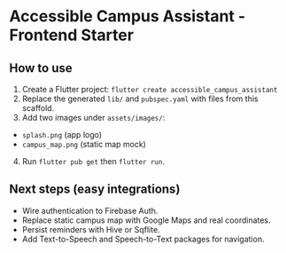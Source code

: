 # Accessible Campus Assistant - Frontend Starter


## How to use
1. Create a Flutter project: `flutter create accessible_campus_assistant`
2. Replace the generated `lib/` and `pubspec.yaml` with files from this scaffold.
3. Add two images under `assets/images/`:
- `splash.png` (app logo)
- `campus_map.png` (static map mock)
4. Run `flutter pub get` then `flutter run`.


## Next steps (easy integrations)
- Wire authentication to Firebase Auth.
- Replace static campus map with Google Maps and real coordinates.
- Persist reminders with Hive or Sqflite.
- Add Text-to-Speech and Speech-to-Text packages for navigation.


